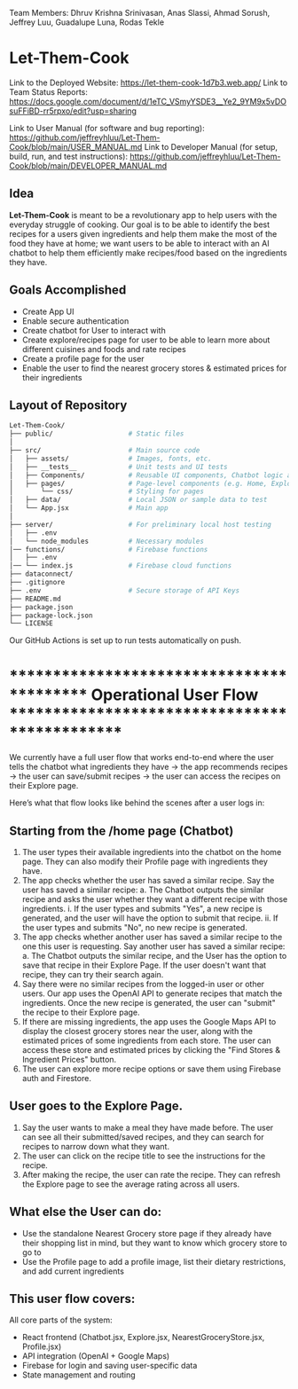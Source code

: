 Team Members: Dhruv Krishna Srinivasan, Anas Slassi, Ahmad Sorush, Jeffrey Luu, Guadalupe Luna, Rodas Tekle

# Let-Them-Cook

Link to the Deployed Website: https://let-them-cook-1d7b3.web.app/
Link to Team Status Reports: https://docs.google.com/document/d/1eTC_VSmyYSDE3__Ye2_9YM9x5vDOsuFFiBD-rr5rpxo/edit?usp=sharing

Link to User Manual (for software and bug reporting): https://github.com/jeffreyhluu/Let-Them-Cook/blob/main/USER_MANUAL.md
Link to Developer Manual (for setup, build, run, and test instructions): https://github.com/jeffreyhluu/Let-Them-Cook/blob/main/DEVELOPER_MANUAL.md

## Idea

**Let-Them-Cook** is meant to be a revolutionary app to help users with the everyday struggle of cooking. Our goal is to be able to identify the best recipes for a users given ingredients and help them make the most of the food they have at home; we want users to be able to interact with an AI chatbot to help them efficiently make recipes/food based on the ingredients they have.

## Goals Accomplished

- Create App UI
- Enable secure authentication
- Create chatbot for User to interact with
- Create explore/recipes page for user to be able to learn more about different cuisines and foods and rate recipes
- Create a profile page for the user
- Enable the user to find the nearest grocery stores & estimated prices for their ingredients

## Layout of Repository

```bash
Let-Them-Cook/
├── public/                   # Static files
│
├── src/                      # Main source code
│   ├── assets/               # Images, fonts, etc.
│   ├── __tests__             # Unit tests and UI tests
│   ├── Components/           # Reusable UI components, Chatbot logic and interface
│   ├── pages/                # Page-level components (e.g. Home, Explore, Recipe)
│       └── css/              # Styling for pages
│   ├── data/                 # Local JSON or sample data to test
│   └── App.jsx               # Main app
│
├── server/                   # For preliminary local host testing
│   ├── .env            
│   └── node_modules          # Necessary modules
│── functions/                # Firebase functions
│   ├── .env  
│── └── index.js              # Firebase cloud functions
├── dataconnect/   
├── .gitignore                
├── .env                      # Secure storage of API Keys  
├── README.md
├── package.json
├── package-lock.json
└── LICENSE
```

Our GitHub Actions is set up to run tests automatically on push.

# ***************************************** Operational User Flow *********************************************
We currently have a full user flow that works end-to-end where the user tells the chatbot what ingredients they have → the app recommends recipes → the user can save/submit recipes -> the user can access the recipes on their Explore page.

Here’s what that flow looks like behind the scenes after a user logs in:

## Starting from the /home page (Chatbot)
1. The user types their available ingredients into the chatbot on the home page. They can also modify their Profile page with ingredients they have.
2. The app checks whether the user has saved a similar recipe. Say the user has saved a similar recipe:
    a. The Chatbot outputs the similar recipe and asks the user whether they want a different recipe with those ingredients.
        i. If the user types and submits "Yes", a new recipe is generated, and the user will have the option to submit that recipe.
        ii. If the user types and submits "No", no new recipe is generated.
3. The app checks whether another user has saved a similar recipe to the one this user is requesting. Say another user has saved a similar recipe:
    a. The Chatbot outputs the similar recipe, and the User has the option to save that recipe in their Explore Page. If the user doesn't want that recipe, they can try their search again.
4. Say there were no similar recipes from the logged-in user or other users. Our app uses the OpenAI API to generate recipes that match the ingredients. Once the new recipe is generated, the user can "submit" the recipe to their Explore page.
5. If there are missing ingredients, the app uses the Google Maps API to display the closest grocery stores near the user, along with the estimated prices of some ingredients from each store. The user can access these store and estimated prices by clicking the "Find Stores & Ingredient Prices" button.
6. The user can explore more recipe options or save them using Firebase auth and Firestore.

## User goes to the Explore Page.
1. Say the user wants to make a meal they have made before. The user can see all their submitted/saved recipes, and they can search for recipes to narrow down what they want.
2. The user can click on the recipe title to see the instructions for the recipe.
3. After making the recipe, the user can rate the recipe. They can refresh the Explore page to see the average rating across all users.

## What else the User can do:
- Use the standalone Nearest Grocery store page if they already have their shopping list in mind, but they want to know which grocery store to go to
- Use the Profile page to add a profile image, list their dietary restrictions, and add current ingredients

## This user flow covers:
All core parts of the system:
- React frontend (Chatbot.jsx, Explore.jsx, NearestGroceryStore.jsx, Profile.jsx)
- API integration (OpenAI + Google Maps)
- Firebase for login and saving user-specific data
- State management and routing
